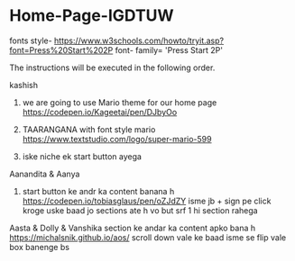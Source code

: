 # Home-Page-IGDTUW
fonts style- https://www.w3schools.com/howto/tryit.asp?font=Press%20Start%202P
font- family= 'Press Start 2P'

The instructions will be executed in the following order.

kashish 
1. we are going to use Mario theme for our home page
   https://codepen.io/Kageetai/pen/DJbyOo

2. TAARANGANA with font style mario
   https://www.textstudio.com/logo/super-mario-599

3. iske niche ek start button ayega

Aanandita & Aanya
1. start button ke andr ka content banana h
  https://codepen.io/tobiasglaus/pen/oZJdZY
isme jb + sign pe click kroge uske baad jo sections ate h vo but srf 1 hi section rahega

Aasta & Dolly & Vanshika 
section ke andar ka content apko bana h 
https://michalsnik.github.io/aos/
scroll down vale ke baad
isme se flip vale box banenge bs 
